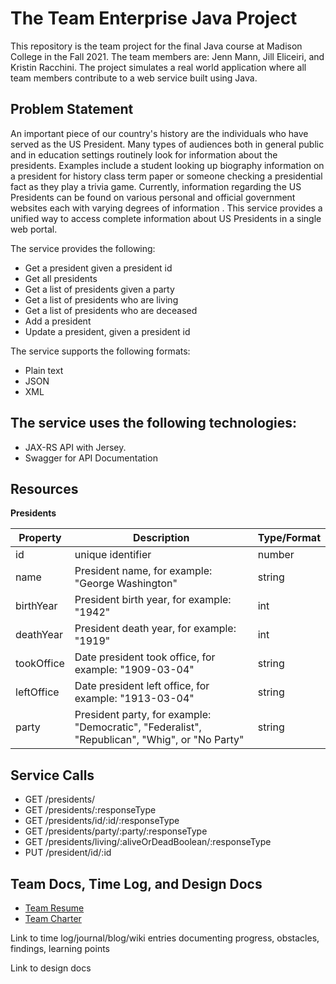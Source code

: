 # The Team Enterprise Java Project

This repository is the team project for the final Java course at Madison College in the Fall 2021. The team members are: Jenn Mann, Jill Eliceiri, and Kristin Racchini. The project simulates a real world application where all team members contribute to a web service built using Java.
## Problem Statement
An important piece of our country's history are the individuals who have served as the US President. Many types of audiences both in general public and in education settings routinely look for information about the presidents. Examples include a student looking up biography information on a president for history class term paper or someone checking a presidential fact as they play a trivia game.  Currently, information regarding the US Presidents can be found on various personal and official government websites each with varying degrees of information . This service provides a unified way to access complete information about US Presidents in a single web portal.  

The service provides the following:

* Get a president given a president id
* Get all presidents 
* Get a list of presidents given a party
* Get a list of presidents who are living
* Get a list of presidents who are deceased
* Add a president
* Update a president, given a president id

The service supports the following formats: 

* Plain text
* JSON
* XML

## The service uses the following technologies:
* JAX-RS API with Jersey.
* Swagger for API Documentation

## Resources
**Presidents**

| Property  | Description   |  Type/Format |
|---|---|---|
| id   | unique identifier  | number  |
| name  | President name, for example: "George Washington"  | string  |
| birthYear  | President birth year, for example: "1942"  | int  |
| deathYear  | President death year, for example: "1919"  | int  |
| tookOffice  | Date president took office, for example: "1909-03-04"  | string  |
| leftOffice  | Date president left office, for example: "1913-03-04"  | string  |
| party  | President party, for example: "Democratic", "Federalist", "Republican", "Whig", or "No Party"  | string  |

## Service Calls

* GET /presidents/
* GET /presidents/:responseType
* GET /presidents/id/:id/:responseType
* GET /presidents/party/:party/:responseType
* GET /presidents/living/:aliveOrDeadBoolean/:responseType
* PUT /president/id/:id

## Team Docs, Time Log, and Design Docs
* [Team Resume](docs/TeamResume.md)
* [Team Charter](docs/TeamCharter.md)


Link to time log/journal/blog/wiki entries documenting progress, obstacles, findings, learning points

Link to design docs